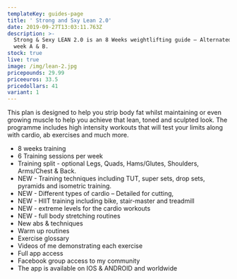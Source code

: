 ```yaml
---
templateKey: guides-page
title: ' Strong and Sxy Lean 2.0'
date: 2019-09-27T13:03:11.763Z
description: >-
  Strong & Sexy LEAN 2.0 is an 8 Weeks weightlifting guide – Alternated into
  week A & B.
stock: true
live: true
image: /img/lean-2.jpg
pricepounds: 29.99
priceeuros: 33.5
pricedollars: 41
variant: 1
---
```

This plan is designed to help you strip body fat whilst maintaining or even growing muscle to help you achieve that lean, toned and sculpted look. The programme includes high intensity workouts that will test your limits along with cardio, ab exercises and much more.

* 8 weeks training
* 6 Training sessions per week
* Training split - optional Legs, Quads, Hams/Glutes, Shoulders, Arms/Chest & Back.
* NEW - Training techniques including TUT, super sets, drop sets, pyramids and isometric training.
* NEW - Different types of cardio – Detailed for cutting,
* NEW - HIIT training including bike, stair-master and treadmill
* NEW - extreme levels for the cardio workouts
* NEW - full body stretching routines
* New abs & techniques
* Warm up routines
* Exercise glossary
* Videos of me demonstrating each exercise
* Full app access
* Facebook group access to my community
* The app is available on IOS & ANDROID and worldwide
